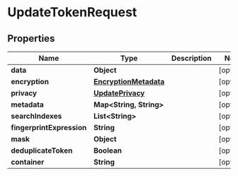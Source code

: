 

# UpdateTokenRequest


## Properties

| Name | Type | Description | Notes |
|------------ | ------------- | ------------- | -------------|
|**data** | **Object** |  |  [optional] |
|**encryption** | [**EncryptionMetadata**](EncryptionMetadata.md) |  |  [optional] |
|**privacy** | [**UpdatePrivacy**](UpdatePrivacy.md) |  |  [optional] |
|**metadata** | **Map&lt;String, String&gt;** |  |  [optional] |
|**searchIndexes** | **List&lt;String&gt;** |  |  [optional] |
|**fingerprintExpression** | **String** |  |  [optional] |
|**mask** | **Object** |  |  [optional] |
|**deduplicateToken** | **Boolean** |  |  [optional] |
|**container** | **String** |  |  [optional] |



